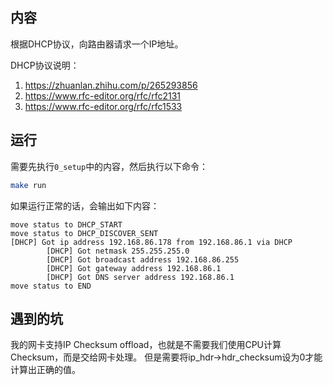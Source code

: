 ## 内容

根据DHCP协议，向路由器请求一个IP地址。

DHCP协议说明：
1. https://zhuanlan.zhihu.com/p/265293856
2. https://www.rfc-editor.org/rfc/rfc2131
3. https://www.rfc-editor.org/rfc/rfc1533

## 运行

需要先执行`0_setup`中的内容，然后执行以下命令：

```sh
make run
```

如果运行正常的话，会输出如下内容：

```
move status to DHCP_START
move status to DHCP_DISCOVER_SENT
[DHCP] Got ip address 192.168.86.178 from 192.168.86.1 via DHCP
        [DHCP] Got netmask 255.255.255.0
        [DHCP] Got broadcast address 192.168.86.255
        [DHCP] Got gateway address 192.168.86.1
        [DHCP] Got DNS server address 192.168.86.1
move status to END
```

## 遇到的坑

我的网卡支持IP Checksum offload，也就是不需要我们使用CPU计算Checksum，而是交给网卡处理。
但是需要将ip_hdr->hdr_checksum设为0才能计算出正确的值。
